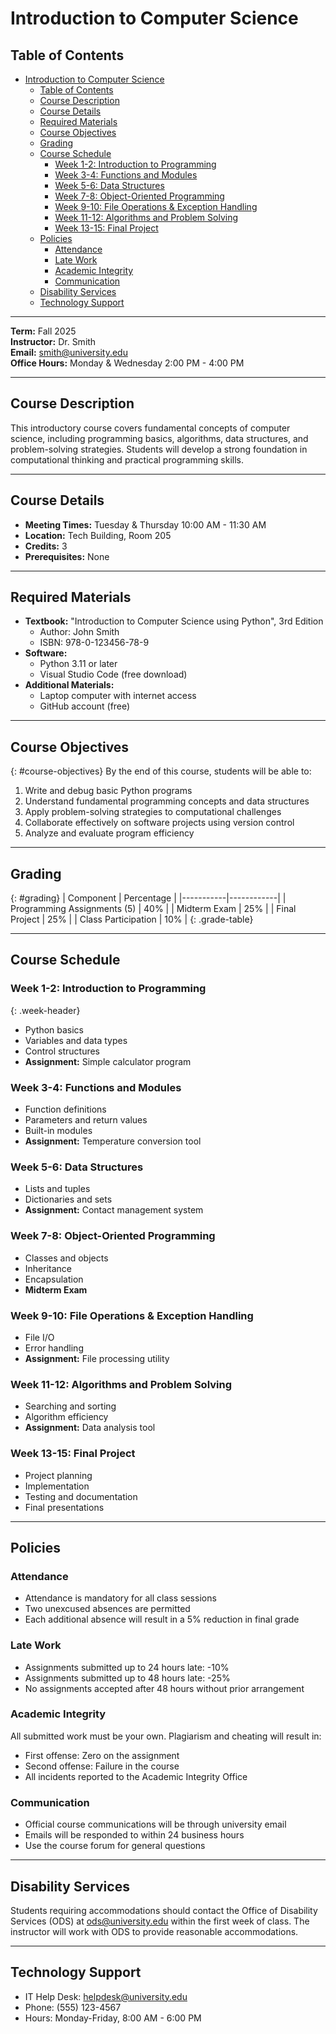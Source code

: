 # Introduction to Computer Science

## Table of Contents
- [Introduction to Computer Science](#introduction-to-computer-science)
  - [Table of Contents](#table-of-contents)
  - [Course Description](#course-description)
  - [Course Details](#course-details)
  - [Required Materials](#required-materials)
  - [Course Objectives](#course-objectives)
  - [Grading](#grading)
  - [Course Schedule](#course-schedule)
    - [Week 1-2: Introduction to Programming](#week-1-2-introduction-to-programming)
    - [Week 3-4: Functions and Modules](#week-3-4-functions-and-modules)
    - [Week 5-6: Data Structures](#week-5-6-data-structures)
    - [Week 7-8: Object-Oriented Programming](#week-7-8-object-oriented-programming)
    - [Week 9-10: File Operations \& Exception Handling](#week-9-10-file-operations--exception-handling)
    - [Week 11-12: Algorithms and Problem Solving](#week-11-12-algorithms-and-problem-solving)
    - [Week 13-15: Final Project](#week-13-15-final-project)
  - [Policies](#policies)
    - [Attendance](#attendance)
    - [Late Work](#late-work)
    - [Academic Integrity](#academic-integrity)
    - [Communication](#communication)
  - [Disability Services](#disability-services)
  - [Technology Support](#technology-support)

---
**Term:** Fall 2025  
**Instructor:** Dr. Smith  
**Email:** smith@university.edu  
**Office Hours:** Monday & Wednesday 2:00 PM - 4:00 PM  

---
## Course Description
This introductory course covers fundamental concepts of computer science, including programming basics, algorithms, data structures, and problem-solving strategies. Students will develop a strong foundation in computational thinking and practical programming skills.

---
## Course Details
- **Meeting Times:** Tuesday & Thursday 10:00 AM - 11:30 AM
- **Location:** Tech Building, Room 205
- **Credits:** 3
- **Prerequisites:** None

---
## Required Materials
- **Textbook:** "Introduction to Computer Science using Python", 3rd Edition
  - Author: John Smith
  - ISBN: 978-0-123456-78-9
- **Software:** 
  - Python 3.11 or later
  - Visual Studio Code (free download)
- **Additional Materials:**
  - Laptop computer with internet access
  - GitHub account (free)

---
## Course Objectives
{: #course-objectives}
By the end of this course, students will be able to:
1. Write and debug basic Python programs
2. Understand fundamental programming concepts and data structures
3. Apply problem-solving strategies to computational challenges
4. Collaborate effectively on software projects using version control
5. Analyze and evaluate program efficiency

---
## Grading
{: #grading}
| Component | Percentage |
|-----------|------------|
| Programming Assignments (5) | 40% |
| Midterm Exam | 25% |
| Final Project | 25% |
| Class Participation | 10% |
{: .grade-table}

---
## Course Schedule

### Week 1-2: Introduction to Programming
{: .week-header}
- Python basics
- Variables and data types
- Control structures
- **Assignment:** Simple calculator program

### Week 3-4: Functions and Modules
- Function definitions
- Parameters and return values
- Built-in modules
- **Assignment:** Temperature conversion tool

### Week 5-6: Data Structures
- Lists and tuples
- Dictionaries and sets
- **Assignment:** Contact management system

### Week 7-8: Object-Oriented Programming
- Classes and objects
- Inheritance
- Encapsulation
- **Midterm Exam**

### Week 9-10: File Operations & Exception Handling
- File I/O
- Error handling
- **Assignment:** File processing utility

### Week 11-12: Algorithms and Problem Solving
- Searching and sorting
- Algorithm efficiency
- **Assignment:** Data analysis tool

### Week 13-15: Final Project
- Project planning
- Implementation
- Testing and documentation
- Final presentations

---
## Policies

### Attendance
- Attendance is mandatory for all class sessions
- Two unexcused absences are permitted
- Each additional absence will result in a 5% reduction in final grade

### Late Work
- Assignments submitted up to 24 hours late: -10%
- Assignments submitted up to 48 hours late: -25%
- No assignments accepted after 48 hours without prior arrangement

### Academic Integrity
All submitted work must be your own. Plagiarism and cheating will result in:
- First offense: Zero on the assignment
- Second offense: Failure in the course
- All incidents reported to the Academic Integrity Office

### Communication
- Official course communications will be through university email
- Emails will be responded to within 24 business hours
- Use the course forum for general questions

---
## Disability Services
Students requiring accommodations should contact the Office of Disability Services (ODS) at ods@university.edu within the first week of class. The instructor will work with ODS to provide reasonable accommodations.

---
## Technology Support
- IT Help Desk: helpdesk@university.edu
- Phone: (555) 123-4567
- Hours: Monday-Friday, 8:00 AM - 6:00 PM

